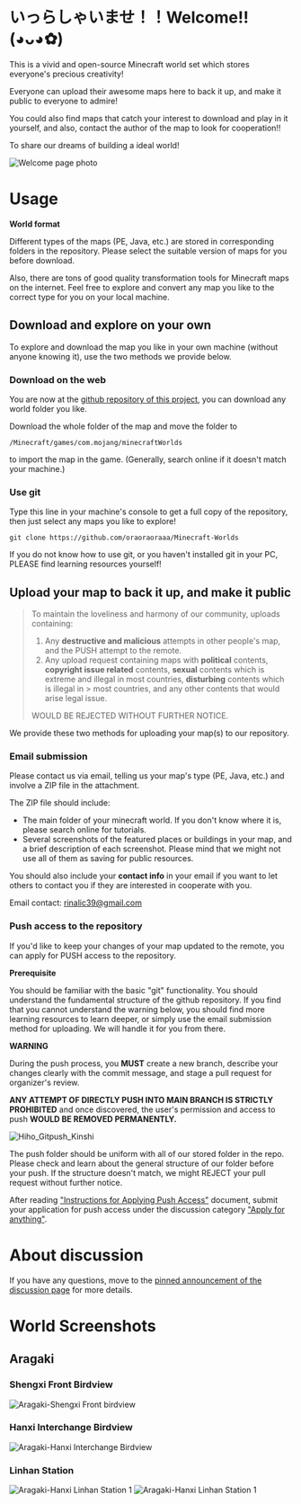 #  いっらしゃいませ！！Welcome!!(◕ᴗ◕✿)
This is a vivid and open-source Minecraft world set which stores everyone's precious creativity!

Everyone can upload their awesome maps here to back it up, and make it public to everyone to admire!

You could also find maps that catch your interest to download and play in it yourself, and also, contact the author of the map to look for cooperation!!

To share our dreams of building a ideal world!

![Welcome page photo](/Repo_Assets/Welcome_Main_Page.jpg)

# Usage

**World format**

Different types of the maps (PE, Java, etc.) are stored in corresponding folders in the repository. Please select the suitable version of maps for you before download.

Also, there are tons of good quality transformation tools for Minecraft maps on the internet. Feel free to explore and convert any map you like to the correct type for you on your local machine.


## Download and explore on your own

To explore and download the map you like in your own machine (without anyone knowing it), use the two methods we provide below.

### Download on the web

You are now at the [github repository of this project](https://github.com/oraoraoraaa/Minecraft-Worlds), you can download any world folder you like.

Download the whole folder of the map and move the folder to 
```
/Minecraft/games/com.mojang/minecraftWorlds
```
to import the map in the game. (Generally, search online if it doesn't match your machine.)

### Use git

Type this line in your machine's console to get a full copy of the repository, then just select any maps you like to explore!

```
git clone https://github.com/oraoraoraaa/Minecraft-Worlds
```
If you do not know how to use git, or you haven't installed git in your PC, PLEASE find learning resources yourself!

## Upload your map to back it up, and make it public


> To maintain the loveliness and harmony of our community, uploads containing:
> 1. Any **destructive and malicious** attempts in other people's map, and the PUSH attempt to the remote.
> 2. Any upload request containing maps with **political** contents, **copyright issue related** contents, **sexual** contents which is extreme and illegal in most countries, **disturbing** contents which is illegal in > most countries, and any other contents that would arise legal issue.
> 
> WOULD BE REJECTED WITHOUT FURTHER NOTICE.


We provide these two methods for uploading your map(s) to our repository.

### Email submission

Please contact us via email, telling us your map's type (PE, Java, etc.) and involve a ZIP file in the attachment. 

The ZIP file should include: 

- The main folder of your minecraft world. If you don't know where it is, please search online for tutorials.
- Several screenshots of the featured places or buildings in your map, and a brief description of each screenshot. Please mind that we might not use all of them as saving for public resources.

You should also include your **contact info** in your email if you want to let others to contact you if they are interested in cooperate with you.

Email contact: rinalic39@gmail.com

### Push access to the repository

If you'd like to keep your changes of your map updated to the remote, you can apply for PUSH access to the repository.

**Prerequisite**

You should be familiar with the basic "git" functionality. 
You should understand the fundamental structure of the github repository.
If you find that you cannot understand the warning below, you should find more learning resources to learn deeper, or simply use the email submission method for uploading. We will handle it for you from there.

**WARNING**

During the push process, you **MUST** create a new branch, describe your changes clearly with the commit message, and stage a pull request for organizer's review.

**ANY ATTEMPT OF DIRECTLY PUSH INTO MAIN BRANCH IS STRICTLY PROHIBITED** and once discovered, the user's permission and access to push **WOULD BE REMOVED PERMANENTLY.**

![Hiho_Gitpush_Kinshi](https://github.com/user-attachments/assets/7c282dbc-caaa-4f85-b38f-fbbf267d727a)

The push folder should be uniform with all of our stored folder in the repo. Please check and learn about the general structure of our folder before your push.
If the structure doesn't match, we might REJECT your pull request without further notice.

After reading ["Instructions for Applying Push Access"](https://github.com/oraoraoraaa/Minecraft-Worlds/discussions/2) document, submit your application for push access under the discussion category ["Apply for anything"](https://github.com/oraoraoraaa/Minecraft-Worlds/discussions/categories/apply-for-anything).

# About discussion
If you have any questions, move to the [pinned announcement of the discussion page](https://github.com/oraoraoraaa/Minecraft-Worlds/discussions/1) for more details.

# World Screenshots
## Aragaki
### Shengxi Front Birdview
![Aragaki-Shengxi Front birdview](/Worlds/Screenshots/Aragaki/Shengxi_Front.PNG)
### Hanxi Interchange Birdview
![Aragaki-Hanxi Interchange Birdview](/Worlds/Screenshots/Aragaki/Hanxi_Interchange.PNG)
### Linhan Station
![Aragaki-Hanxi Linhan Station 1](/Worlds/Screenshots/Aragaki/Linhan_Station1.PNG)
![Aragaki-Hanxi Linhan Station 1](/Worlds/Screenshots/Aragaki/Linhan_Station2.PNG)
